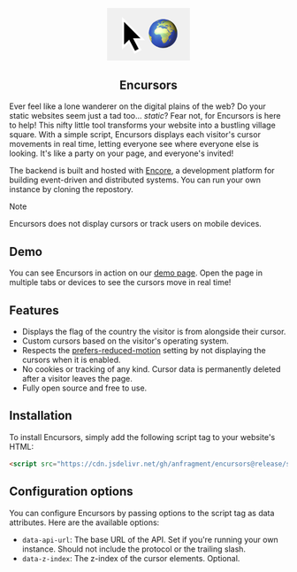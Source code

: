 <p align="center">
  <picture>
    <img src="https://github.com/anfragment/encursors/blob/master/logo.png?raw=true" alt="Encursors logo" width="150" />
  </picture>
</p>

<h2 align="center">
  Encursors
</h2>

Ever feel like a lone wanderer on the digital plains of the web? Do your static websites seem just a tad too... *static*? Fear not, for Encursors is here to help! This nifty little tool transforms your website into a bustling village square. With a simple script, Encursors displays each visitor's cursor movements in real time, letting everyone see where everyone else is looking. It's like a party on your page, and everyone's invited!

The backend is built and hosted with [Encore](https://encore.dev), a development platform for building event-driven and distributed systems. You can run your own instance by cloning the repostory.

> [!NOTE]
> Encursors does not display cursors or track users on mobile devices.

## Demo
You can see Encursors in action on our [demo page](https://anfragment.github.io/encursors/). Open the page in multiple tabs or devices to see the cursors move in real time!

## Features
- Displays the flag of the country the visitor is from alongside their cursor.
- Custom cursors based on the visitor's operating system.
- Respects the [prefers-reduced-motion](https://developer.mozilla.org/en-US/docs/Web/CSS/@media/prefers-reduced-motion) setting by not displaying the cursors when it is enabled.
- No cookies or tracking of any kind. Cursor data is permanently deleted after a visitor leaves the page.
- Fully open source and free to use.

## Installation
To install Encursors, simply add the following script tag to your website's HTML:
```html
<script src="https://cdn.jsdelivr.net/gh/anfragment/encursors@release/script/dist/cursors.min.js"></script>
```

## Configuration options
You can configure Encursors by passing options to the script tag as data attributes. Here are the available options:
- `data-api-url`: The base URL of the API. Set if you're running your own instance. Should not include the protocol or the trailing slash.
- `data-z-index`: The z-index of the cursor elements. Optional.
